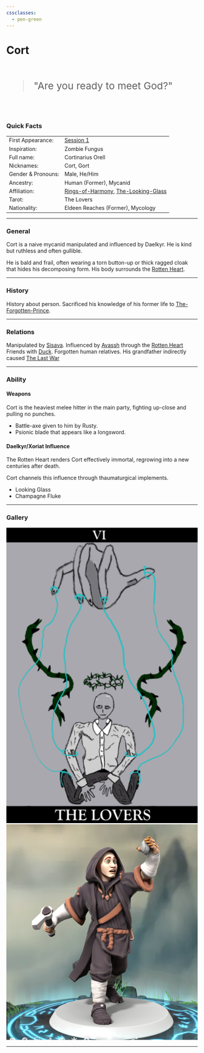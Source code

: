 ```yaml
---
cssclasses:
  - pen-green
---
```

<link rel="stylesheet" href="https://cdn.jsdelivr.net/npm/rpg-awesome@latest/css/rpg-awesome.min.css">
<link rel="stylesheet" href="https://cdn.jsdelivr.net/npm/remixicon@4.5.0/fonts/remixicon.min.css"> 

# Cort <i class="ra ra-super-mushroom"></i>
<br>
<span style="font-size: 26px;">
<blockquote>
"Are you ready to meet God?"
</blockquote>
</span>
<br>

### Quick Facts

|                    |                                                                                                                                                    |
| ------------------ | -------------------------------------------------------------------------------------------------------------------------------------------------- |
| First Appearance:  | [Session 1](../../Session-Notes/-1-Gathering-Storms/Session-1--And-their-shadows-will-spread-like-oil.md) |
| Inspiration:       | Zombie Fungus                                                                                                                                      |
| Full name:         | Cortinarius Orell                                                                                                                                  |
| Nicknames:         | Cort, Gort                                                                                                                                         |
| Gender & Pronouns: | Male, He/Him                                                                                                                                       |
| Ancestry:          | Human (Former), Mycanid                                                                                                                            |
| Affiliation:       | [Rings-of-Harmony](../../Groups/Rings-of-Harmony.md), [The-Looking-Glass](../../Groups/The-Looking-Glass.md)                                     |
| Tarot:             | The Lovers                                                                                                                                         |
| Nationality:       | Eldeen Reaches (Former), Mycology                                                                                                                  |
***
### General <i class="ri-checkbox-blank-line"></i>
Cort is a naive mycanid manipulated and influenced by Daelkyr. He is kind but ruthless and often gullible.

He is bald and frail, often wearing a torn button-up or thick ragged cloak that hides his decomposing form.
His body surrounds the [Rotten Heart](../../Elements-of-the-Prophecy/1-The-Corruption.md). 

***
### History <i class="ri-history-line"></i>
History <i class="ri-history-line"></i> about person.
Sacrificed his knowledge of his former life to [The-Forgotten-Prince](../The-Forgotten-Prince.md).

***
### Relations <i class="ri-user-line"></i>
Manipulated by [Sisava](Sisava.md).
Influenced by [Avassh](../Avassh.md) through the [Rotten Heart](../../Elements-of-the-Prophecy/1-The-Corruption.md)
Friends with [Duck](Duck.md).
Forgotten human relatives.
His grandfather indirectly caused [The Last War](https://eberron.fandom.com/wiki/Last_War)

***
### Ability <i class="ri-star-line"></i>

#### Weapons
Cort is the heaviest melee hitter in the main party, fighting up-close and pulling no punches.
- Battle-axe given to him by Rusty.
- Psionic blade that appears like a longsword.
#### Daelkyr/Xoriat Influence
The Rotten Heart renders Cort effectively immortal, regrowing into a new centuries after death.

Cort channels this influence through thaumaturgical implements.
- Looking Glass
- Champagne Fluke 


***
### Gallery <i class="ri-image-line"></i>
![THeLovers1](../-images/THeLovers1.png)
![cort1](../-images/cort1.png)
***
